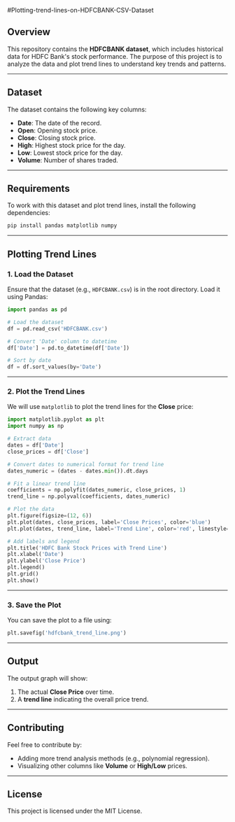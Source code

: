 #Plotting-trend-lines-on-HDFCBANK-CSV-Dataset

## Overview
This repository contains the **HDFCBANK dataset**, which includes historical data for HDFC Bank's stock performance. The purpose of this project is to analyze the data and plot trend lines to understand key trends and patterns.

---

## Dataset
The dataset contains the following key columns:
- **Date**: The date of the record.
- **Open**: Opening stock price.
- **Close**: Closing stock price.
- **High**: Highest stock price for the day.
- **Low**: Lowest stock price for the day.
- **Volume**: Number of shares traded.

---

## Requirements
To work with this dataset and plot trend lines, install the following dependencies:

```bash
pip install pandas matplotlib numpy
```

---

## Plotting Trend Lines

### 1. Load the Dataset
Ensure that the dataset (e.g., `HDFCBANK.csv`) is in the root directory. Load it using Pandas:

```python
import pandas as pd

# Load the dataset
df = pd.read_csv('HDFCBANK.csv')

# Convert 'Date' column to datetime
df['Date'] = pd.to_datetime(df['Date'])

# Sort by date
df = df.sort_values(by='Date')
```

---

### 2. Plot the Trend Lines
We will use `matplotlib` to plot the trend lines for the **Close** price:

```python
import matplotlib.pyplot as plt
import numpy as np

# Extract data
dates = df['Date']
close_prices = df['Close']

# Convert dates to numerical format for trend line
dates_numeric = (dates - dates.min()).dt.days

# Fit a linear trend line
coefficients = np.polyfit(dates_numeric, close_prices, 1)
trend_line = np.polyval(coefficients, dates_numeric)

# Plot the data
plt.figure(figsize=(12, 6))
plt.plot(dates, close_prices, label='Close Prices', color='blue')
plt.plot(dates, trend_line, label='Trend Line', color='red', linestyle='--')

# Add labels and legend
plt.title('HDFC Bank Stock Prices with Trend Line')
plt.xlabel('Date')
plt.ylabel('Close Price')
plt.legend()
plt.grid()
plt.show()
```

---

### 3. Save the Plot
You can save the plot to a file using:

```python
plt.savefig('hdfcbank_trend_line.png')
```

---

## Output
The output graph will show:
1. The actual **Close Price** over time.
2. A **trend line** indicating the overall price trend.

---

## Contributing
Feel free to contribute by:
- Adding more trend analysis methods (e.g., polynomial regression).
- Visualizing other columns like **Volume** or **High/Low** prices.

---

## License
This project is licensed under the MIT License.
